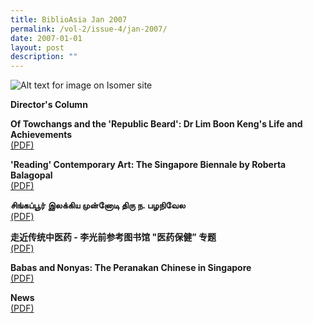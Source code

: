 ```yaml
---
title: BiblioAsia Jan 2007
permalink: /vol-2/issue-4/jan-2007/
date: 2007-01-01
layout: post
description: ""
---
```

![Alt text for image on Isomer site](/images/covers/ba2-4.jpg)

**Director's Column**<br>

**Of Towchangs and the 'Republic Beard': Dr Lim Boon Keng's Life and Achievements**<br>[(PDF)](/files/pdf/vol-2/issue-4/v2-issue4_TowchangsBeard.pdf)

**'Reading' Contemporary Art: The Singapore Biennale by Roberta Balagopal**<br>[(PDF)](/files/pdf/vol-2/issue-4/v2-issue4_SingaporeBiennale.pdf)

**சிங்கப்பூர் இலக்கிய முன்னோடி திரு ந. பழநிவேல**<br>[(PDF)](/files/pdf/vol-2/issue-4/v2-issue4_Tamil.pdf)

**走近传统中医药 - 李光前参考图书馆 "医药保健” 专题**<br>[(PDF)](/files/pdf/vol-2/issue-4/v2-issue4_Chinese2.pdf)

**Babas and Nonyas: The Peranakan Chinese in Singapore**<br>[(PDF)](/files/pdf/vol-2/issue-4/v2-issue4_BabasNonyas.pdf)

**News**<br>[(PDF)](/files/pdf/vol-2/issue-4/v2-issue4_News.pdf)